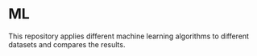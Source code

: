 # ML
This repository applies different machine learning algorithms to different datasets and compares the results.
